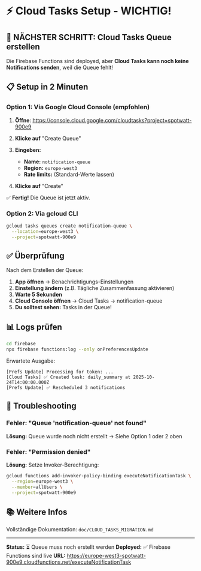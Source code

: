 # ⚡ Cloud Tasks Setup - WICHTIG!

## 🚨 NÄCHSTER SCHRITT: Cloud Tasks Queue erstellen

Die Firebase Functions sind deployed, aber **Cloud Tasks kann noch keine Notifications senden**, weil die Queue fehlt!

## 📋 Setup in 2 Minuten

### Option 1: Via Google Cloud Console (empfohlen)

1. **Öffne**: https://console.cloud.google.com/cloudtasks?project=spotwatt-900e9

2. **Klicke auf** "Create Queue"

3. **Eingeben:**
   - **Name:** `notification-queue`
   - **Region:** `europe-west3`
   - **Rate limits:** (Standard-Werte lassen)

4. **Klicke auf** "Create"

✅ **Fertig!** Die Queue ist jetzt aktiv.

### Option 2: Via gcloud CLI

```bash
gcloud tasks queues create notification-queue \
  --location=europe-west3 \
  --project=spotwatt-900e9
```

## ✅ Überprüfung

Nach dem Erstellen der Queue:

1. **App öffnen** → Benachrichtigungs-Einstellungen
2. **Einstellung ändern** (z.B. Tägliche Zusammenfassung aktivieren)
3. **Warte 5 Sekunden**
4. **Cloud Console öffnen** → Cloud Tasks → notification-queue
5. **Du solltest sehen:** Tasks in der Queue!

## 📊 Logs prüfen

```bash
cd firebase
npx firebase functions:log --only onPreferencesUpdate
```

Erwartete Ausgabe:
```
[Prefs Update] Processing for token: ...
[Cloud Tasks] ✅ Created task: daily_summary at 2025-10-24T14:00:00.000Z
[Prefs Update] ✅ Rescheduled 3 notifications
```

## 🔧 Troubleshooting

### Fehler: "Queue 'notification-queue' not found"

**Lösung:** Queue wurde noch nicht erstellt → Siehe Option 1 oder 2 oben

### Fehler: "Permission denied"

**Lösung:** Setze Invoker-Berechtigung:
```bash
gcloud functions add-invoker-policy-binding executeNotificationTask \
  --region=europe-west3 \
  --member=allUsers \
  --project=spotwatt-900e9
```

## 📚 Weitere Infos

Vollständige Dokumentation: `doc/CLOUD_TASKS_MIGRATION.md`

---

**Status:** ⏳ Queue muss noch erstellt werden
**Deployed:** ✅ Firebase Functions sind live
**URL:** https://europe-west3-spotwatt-900e9.cloudfunctions.net/executeNotificationTask
